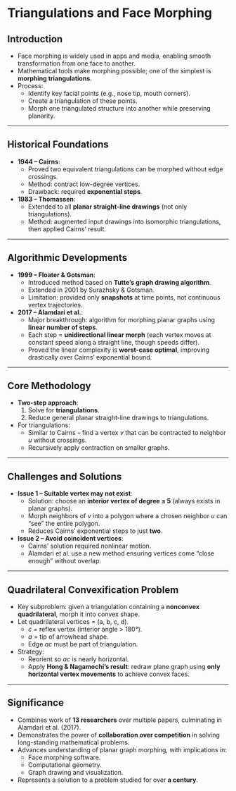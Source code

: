 # Triangulations and Face Morphing

## Introduction
- Face morphing is widely used in apps and media, enabling smooth transformation from one face to another.  
- Mathematical tools make morphing possible; one of the simplest is **morphing triangulations**.  
- Process:  
  - Identify key facial points (e.g., nose tip, mouth corners).  
  - Create a triangulation of these points.  
  - Morph one triangulated structure into another while preserving planarity.  

---

## Historical Foundations
- **1944 – Cairns**:  
  - Proved two equivalent triangulations can be morphed without edge crossings.  
  - Method: contract low-degree vertices.  
  - Drawback: required **exponential steps**.  
- **1983 – Thomassen**:  
  - Extended to all **planar straight-line drawings** (not only triangulations).  
  - Method: augmented input drawings into isomorphic triangulations, then applied Cairns’ result.  

---

## Algorithmic Developments
- **1999 – Floater & Gotsman**:  
  - Introduced method based on **Tutte’s graph drawing algorithm**.  
  - Extended in 2001 by Surazhsky & Gotsman.  
  - Limitation: provided only **snapshots** at time points, not continuous vertex trajectories.  
- **2017 – Alamdari et al.**:  
  - Major breakthrough: algorithm for morphing planar graphs using **linear number of steps**.  
  - Each step = **unidirectional linear morph** (each vertex moves at constant speed along a straight line, though speeds differ).  
  - Proved the linear complexity is **worst-case optimal**, improving drastically over Cairns’ exponential bound.  

---

## Core Methodology
- **Two-step approach**:  
  1. Solve for **triangulations**.  
  2. Reduce general planar straight-line drawings to triangulations.  
- For triangulations:  
  - Similar to Cairns – find a vertex *v* that can be contracted to neighbor *u* without crossings.  
  - Recursively apply contraction on smaller graphs.  

---

## Challenges and Solutions
- **Issue 1 – Suitable vertex may not exist**:  
  - Solution: choose an **interior vertex of degree ≤ 5** (always exists in planar graphs).  
  - Morph neighbors of *v* into a polygon where a chosen neighbor *u* can “see” the entire polygon.  
  - Reduces Cairns’ exponential steps to just **two**.  
- **Issue 2 – Avoid coincident vertices**:  
  - Cairns’ solution required nonlinear motion.  
  - Alamdari et al. use a new method ensuring vertices come “close enough” without overlap.  

---

## Quadrilateral Convexification Problem
- Key subproblem: given a triangulation containing a **nonconvex quadrilateral**, morph it into convex shape.  
- Let quadrilateral vertices = (a, b, c, d).  
  - *c* = reflex vertex (interior angle > 180°).  
  - *a* = tip of arrowhead shape.  
  - Edge *ac* must be part of triangulation.  
- Strategy:  
  - Reorient so *ac* is nearly horizontal.  
  - Apply **Hong & Nagamochi’s result**: redraw plane graph using **only horizontal vertex movements** to achieve convex faces.  

---

## Significance
- Combines work of **13 researchers** over multiple papers, culminating in Alamdari et al. (2017).  
- Demonstrates the power of **collaboration over competition** in solving long-standing mathematical problems.  
- Advances understanding of planar graph morphing, with implications in:  
  - Face morphing software.  
  - Computational geometry.  
  - Graph drawing and visualization.  
- Represents a solution to a problem studied for over **a century**.  
